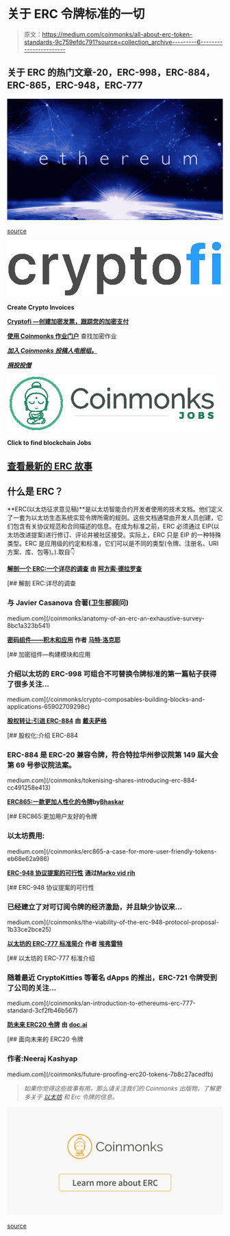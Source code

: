 # 关于 ERC 令牌标准的一切

> 原文：<https://medium.com/coinmonks/all-about-erc-token-standards-9c759efdc791?source=collection_archive---------6----------------------->

## 关于 ERC 的热门文章-20，ERC-998，ERC-884，ERC-865，ERC-948，ERC-777

![](img/b95693abd9713f8914ec82f91de890f2.png)

[source](https://unitimes.media/news/ethereum_erc-20_token_standard.html)

[![](img/8eb99069c498a3c388e6b629c28eb400.png)](https://cryptofi.co/)

**Create Crypto Invoices**

[**Cryptofi —创建加密发票，跟踪您的加密支付**](https://cryptofi.co/)

[**使用 Coinmonks 作业门户**](https://coinmonks.com/) 查找加密作业

[***加入 Coinmonks 投稿人电报组。***](/coinmonks/coinnmonks-crypto-writers-telegram-group-f56b4621af0a)

[***捐投投僧***](/coinmonks/monks-need-your-help-7440418d67ec)

[![](img/24325228c537a09e28d6e4d8a7d100b8.png)](https://coinmonks.com)

**Click to find blockchain Jobs**

## [查看最新的 ERC 故事](https://medium.com/coinmonks/erc/home)

## 什么是 ERC？

**ERC(以太坊征求意见稿)**是以太坊智能合约开发者使用的技术文档。他们定义了一套为以太坊生态系统实现令牌所需的规则。这些文档通常由开发人员创建，它们包含有关协议规范和合同描述的信息。在成为标准之前，ERC 必须通过 EIP(以太坊改进提案)进行修订、评论并被社区接受。实际上，ERC 只是 EIP 的一种特殊类型。ERC 是应用级的约定和标准，它们可以是不同的类型(令牌、注册名、URI 方案、库、包等)。).取自👇

[**解剖一个 ERC:一个详尽的调查**](/coinmonks/anatomy-of-an-erc-an-exhaustive-survey-8bc1a323b541) **由** [**阿方索·德拉罗查**](https://medium.com/u/68450c6af241?source=post_page-----9c759efdc791--------------------------------)

[](/coinmonks/anatomy-of-an-erc-an-exhaustive-survey-8bc1a323b541) [## 解剖 ERC:详尽的调查

### 与 Javier Casanova 合著(卫生部顾问)

medium.com](/coinmonks/anatomy-of-an-erc-an-exhaustive-survey-8bc1a323b541) 

[**密码组件——积木和应用**](/coinmonks/crypto-composables-building-blocks-and-applications-65902709298c) **作者** [**马特·洛克耶**](https://medium.com/u/9cb5f31cb9fa?source=post_page-----9c759efdc791--------------------------------)

[](/coinmonks/crypto-composables-building-blocks-and-applications-65902709298c) [## 加密组件—构建模块和应用

### 介绍以太坊的 ERC-998 可组合不可替换令牌标准的第一篇帖子获得了很多关注…

medium.com](/coinmonks/crypto-composables-building-blocks-and-applications-65902709298c) 

[**股权转让:引进 ERC-884**](/coinmonks/tokenising-shares-introducing-erc-884-cc491258e413) **由** [**戴夫萨格**](https://medium.com/u/855a3fdff0f?source=post_page-----9c759efdc791--------------------------------)

[](/coinmonks/tokenising-shares-introducing-erc-884-cc491258e413) [## 股权化:介绍 ERC-884

### ERC-884 是 ERC-20 兼容令牌，符合特拉华州参议院第 149 届大会第 69 号参议院法案。

medium.com](/coinmonks/tokenising-shares-introducing-erc-884-cc491258e413) 

[**ERC865:一款更加人性化的令牌**](/coinmonks/erc865-a-case-for-more-user-friendly-tokens-eb68e62a986)**by**[**Bhaskar**](https://medium.com/u/4c26368e93c2?source=post_page-----9c759efdc791--------------------------------)

[](/coinmonks/erc865-a-case-for-more-user-friendly-tokens-eb68e62a986) [## ERC865:更加用户友好的令牌

### 以太坊费用:

medium.com](/coinmonks/erc865-a-case-for-more-user-friendly-tokens-eb68e62a986) 

[**ERC-948 协议提案的可行性**](/coinmonks/the-viability-of-the-erc-948-protocol-proposal-1b33ce2bce25) **通过**[**Marko vid rih**](https://medium.com/u/9befa54837bd?source=post_page-----9c759efdc791--------------------------------)

[](/coinmonks/the-viability-of-the-erc-948-protocol-proposal-1b33ce2bce25) [## ERC-948 协议提案的可行性

### 已经建立了对可订阅令牌的经济激励，并且缺少协议来…

medium.com](/coinmonks/the-viability-of-the-erc-948-protocol-proposal-1b33ce2bce25) 

[**以太坊的 ERC-777 标准简介**](/coinmonks/an-introduction-to-ethereums-erc-777-standard-3cf2fb46b567) **作者** [**埃弗雷特**](https://medium.com/u/d6febafcdeac?source=post_page-----9c759efdc791--------------------------------)

[](/coinmonks/an-introduction-to-ethereums-erc-777-standard-3cf2fb46b567) [## 以太坊的 ERC-777 标准介绍

### 随着最近 CryptoKitties 等著名 dApps 的推出，ERC-721 令牌受到了公司的关注…

medium.com](/coinmonks/an-introduction-to-ethereums-erc-777-standard-3cf2fb46b567) 

[**防未来 ERC20 令牌**](/coinmonks/future-proofing-erc20-tokens-7b8c27acedfb) **由** [**doc.ai**](https://medium.com/u/23bdabf45373?source=post_page-----9c759efdc791--------------------------------)

[](/coinmonks/future-proofing-erc20-tokens-7b8c27acedfb) [## 面向未来的 ERC20 令牌

### 作者:Neeraj Kashyap

medium.com](/coinmonks/future-proofing-erc20-tokens-7b8c27acedfb) 

> *如果你觉得这些故事有用，那么请关注我们的 Coinmonks 出版物，了解更多关于* [*以太坊*](https://medium.com/coinmonks/ethereum/home) *和 Erc 令牌的信息。*

[![](img/50febdf3e63bae00cbbdc6fe7419de10.png)](https://medium.com/coinmonks/erc/home)

[source](https://medium.com/coinmonks/erc/home)